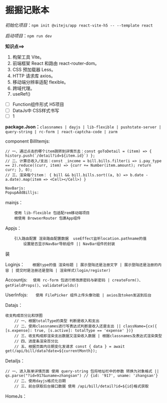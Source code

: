 # 掘掘记账本

*初始化项目*：`npm init @vitejs/app react-vite-h5 -- --template react`

*启动项目*：`npm run dev`

**知识点==>**

1. 构架工具 Vite。
2. 前端框架 React 和路由 react-router-dom。
3. CSS 预加载器 Less。
4. HTTP 请求库 axios。
5. 移动端分辨率适配 flexible。
6. 跨域代理。
7. useRef()

* [ ] Function组件形式  H5项目
* [ ] DataJs中    CSS样式书写
* [ ] 1

**package.Json：**`classnames | dayjs | lib-flexible | pushstate-server | query-string | rc-form | react-captcha-code | zarm `

component
    BillItemjs:

```
// 一、通过点击的哪个item跳转到详情页去：const goToDetail = (item) => { history.push(`/detail?id=${item.id}`) };
// 二、计算总收入/支出：const _income = bill.bills.filter(i => i.pay_type == 2).reduce((curr, item) => {curr += Number(item.amount); return curr; }, 0);
// 三、渲染每个item： { bill && bill.bills.sort((a, b) => b.date - a.date).map(item => <Cell></Cell>) }

```

    NavBarjs:
    PopupAddBilljs:

mainjs：

```
	使用 lib-flexible 包适配rem移动端项目
	根使用 BrowserRouter 包裹App组件
```

Appjs：

```
	引入路由配置 渲染路由配置数据  useEffect监听location.pathname的值
    	设置是否显示NavBar导航组件 || NavBar组件的封装
```

装

Loginjs：
`	根据type的值 渲染标题 | 展示登陆还是注册文字 | 展示登陆还是注册的内容 | 提交时是注册还是登陆 | 渲染样式(login/register)`

Accountjs:
 `	使用 rc-form 包进行修改原密码与新密码 | createForm()、getFieldProps()、validateFields()`

UserInfojs:
`	使用 FilePicker 组件上传头像功能 | axios及token发送到后台`

Datajs：

```
收支构成百分比和饼图
    // 一、根据totalType的类型 判断是收入和支出
    // 二、使用classnames进行写表达式判断是收入还是支出 || className={cx({ [s.expense]: true, [s.active]: totalType == 'expense' })}
    // 三、收支构成即渲染支出数据又渲染收入数据 | 根据classnames及表达式渲染类型
    // 四、进度条渲染百分比
    // 五、根据页面内日期变化发请求 const { data } = await get(/api/bill/data?date=${currentMonth});
```

Detailjs：

```
// 一、进入账单详情页面 使用 query-string 包将地址栏中的参数 转换为对象格式 || qs.parse("?id=917&uname=zhangsan") // {id: '917', uname: 'zhangsan'}
    // 二、使用dayjs格式化日期
    // 三、前台获取后台接口数据 使用 /api/bill/detail?id=${id}格式获取
```

HomeJs：
